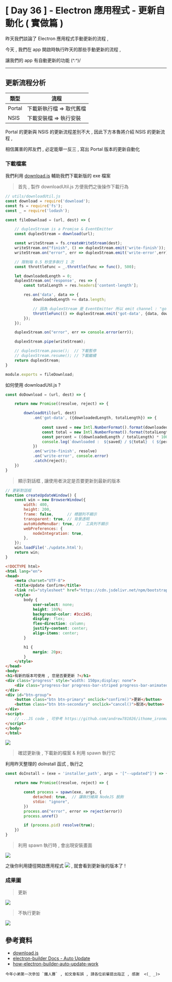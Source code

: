 # [ Day 36 ] - Electron 應用程式 - 更新自動化 ( 實做篇 )

昨天我們談論了 Electron 應用程式手動更新的流程 ,

今天 , 我們在 app 開啟時執行昨天的那些手動更新的流程 ,

讓我們的 app 有自動更新的功能 (^.^)/

---

## 更新流程分析

| 類型 | 流程 |
| -------- | -------- | 
| Portal    | 下載新執行檔 => 取代舊檔
| NSIS     |  下載安裝檔 => 執行安裝 

Portal 的更新與 NSIS 的更新流程差別不大 , 因此下方本魯將介紹 NSIS 的更新流程 ,

相信厲害的邦友們 , 必定能舉一反三 , 寫出 Portal 版本的更新自動化

### 下載檔案 

我們利用 [download.js](download.js) 輔助我們下載新版的 exe 檔案

> 首先 , 製作 downloadUtil.js 方便我們之後操作下載行為

```javascript
// utils/downloadUtil.js 
const download = require('download');
const fs = require('fs');
const _ = require('lodash');

const fileDownload = (url, dest) => {

    // duplexStream is a Promise & EventEmitter
    const duplexStream = download(url);

    const writeStream = fs.createWriteStream(dest);
    writeStream.on("finish", () => duplexStream.emit('write-finish'));     // 完成寫入檔案到指定位置
    writeStream.on("error", err => duplexStream.emit('write-error',err));

    // 限制每 0.5 秒至多執行 1 次
    const throttleFunc = _.throttle(func => func(), 500);

    let downloadedLength = 0;
    duplexStream.on('response', res => {
        const totalLength = res.headers['content-length'];

        res.on('data', data => {
            downloadedLength += data.length;

            // 因為 duplexStream 是 EventEmitter 所以 emit channel : "got-data"
            throttleFunc(() => duplexStream.emit('got-data', {data, downloadedLength, totalLength}));
        });
    });

    duplexStream.on("error", err => console.error(err));

    duplexStream.pipe(writeStream);

    // duplexStream.pause();  // 下載暫停
    // duplexStream.resume(); // 下載繼續
    return duplexStream;
}

module.exports = fileDownload;
```

如何使用 downloadUtil.js ?

```javascript
const doDownload = (url, dest) => {

    return new Promise((resolve, reject) => {

        downloadUtil(url, dest)
            .on('got-data', ({downloadedLength, totalLength}) => {
            
                const saved = new Intl.NumberFormat().format(downloadedLength);
                const total = new Intl.NumberFormat().format(totalLength);
                const percent = ((downloadedLength / totalLength) * 100).toFixed(4)
                console.log(`downloaded :  ${saved} / ${total}  ( ${percent} % ) `);
            })
            .on('write-finish', resolve)
            .on('write-error', console.error)
            .catch(reject);
    })
}
```

> 顯示對話框 , 讓使用者決定是否要更新到最新的版本

```javascript
// 更新對話框
function createUpdateWindow() {
    const win = new BrowserWindow({
        width: 400,
        height: 200,
        frame: false,      // 標題列不顯示
        transparent: true, // 背景透明
        autoHideMenuBar: true, //  工具列不顯示
        webPreferences: {
            nodeIntegration: true,
        },
    });
    win.loadFile('./update.html');
    return win;
}
```

```html
<!DOCTYPE html>
<html lang="en">
<head>
    <meta charset="UTF-8">
    <title>Update Confirm</title>
    <link rel="stylesheet" href="https://cdn.jsdelivr.net/npm/bootstrap@4.5.3/dist/css/bootstrap.min.css">
    <style>
        body {
            user-select: none;
            height: 100%;
            background-color: #3cc245;
            display: flex;
            flex-direction: column;
            justify-content: center;
            align-items: center;
        }

        h1 {
            margin: 20px;
        }
    </style>
</head>
<body>
<h1>有新的版本可使用 , 您是否要更新 ?</h1>
<div class="progress" style="width: 150px;display: none">
    <div class="progress-bar progress-bar-striped progress-bar-animated"></div>
</div>
<div id="btn-group">
    <button class="btn btn-primary" onclick="confirm()">更新</button>
    <button class="btn btn-secondary" onclick="cancel()">取消</button>
</div>
<script>
    // ...JS code , 可參考 https://github.com/andrew781026/ithome_ironman_2020/blob/master/day-36/update.html
</script>
</body>
</html>
```

![](https://i.imgur.com/hw0xEsT.gif)

> 確認更新後 , 下載新的檔案 & 利用 spawn 執行它

利用昨天整理的 doInstall 函式 , 執行之

```javascript
const doInstall = (exe = 'installer_path', args = '["--updated"]') => {

    return new Promise((resolve, reject) => {

        const process = spawn(exe, args, {
            detached: true,  // 讓執行緒與 NodeJS 脫鉤
            stdio: "ignore",
        })
        process.on("error", error => reject(error))
        process.unref()

        if (process.pid) resolve(true);
    })
}
```

> 利用 spawn 執行時 , 會出現安裝畫面

![](https://i.imgur.com/1ytO8Qc.gif)

之後你利用捷徑開啟應用程式 
![](https://i.imgur.com/AJULof5.png)
  , 就會看到更新後的版本了 !

### 成果圖

> 更新  

![](https://i.imgur.com/hw0xEsT.gif)

> 不執行更新  

![](https://i.imgur.com/ZrD396G.gif)


## 參考資料

- [download.js](https://www.npmjs.com/package/download)
- [electron-builder Docs - Auto Update](https://www.electron.build/auto-update)
- [how-electron-builder-auto-update-work](https://stackoverflow.com/questions/59922073/how-to-get-my-electron-auto-updater-to-work)

```
今年小弟第一次參加 `鐵人賽` , 如文章有誤 , 請各位前輩提出指正 , 感謝  <(_ _)>
```
